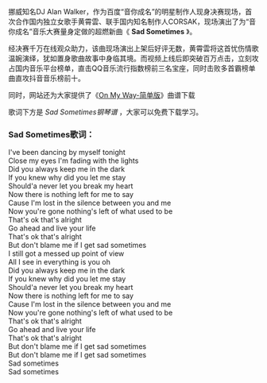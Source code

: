 

挪威知名DJ Alan
Walker，作为百度“音你成名”的明星制作人现身决赛现场，首次合作国内独立女歌手黄霄雲、联手国内知名制作人CORSAK，现场演出了为“音你成名”音乐大赛量身定做的超燃新曲《
**Sad Sometimes** 》。

经决赛千万在线观众助力，该曲现场演出上架后好评无数，黄霄雲将这首忧伤情歌温婉演绎，犹如置身歌曲故事中身临其境。而视频上线后即突破百万点击，立刻攻占国内音乐平台榜单，直击QQ音乐流行指数榜前三名宝座，同时击败多首霸榜单曲直攻抖音音乐榜前十。

同时，网站还为大家提供了《[On My Way-简单版](Music-10224-On-My-Way-简单版-Alan-Walker.html "On My
Way-简单版")》曲谱下载

歌词下方是 _Sad Sometimes钢琴谱_ ，大家可以免费下载学习。

### Sad Sometimes歌词：

I've been dancing by myself tonight  
Close my eyes I'm fading with the lights  
Did you always keep me in the dark  
If you knew why did you let me stay  
Should'a never let you break my heart  
Now there is nothing left for me to say  
Cause I'm lost in the silence between you and me  
Now you're gone nothing's left of what used to be  
That's ok that's alright  
Go ahead and live your life  
That's ok that's alright  
But don't blame me if I get sad sometimes  
I still got a messed up point of view  
All I see in everything is you oh  
Did you always keep me in the dark  
If you knew why did you let me stay  
Should'a never let you break my heart  
Now there is nothing left for me to say  
Cause I'm lost in the silence between you and me  
Now you're gone nothing's left of what used to be  
That's ok that's alright  
Go ahead and live your life  
That's ok that's alright  
But don't blame me if I get sad sometimes  
But don't blame me if I get sad sometimes  
Sad sometimes  
Sad sometimes

